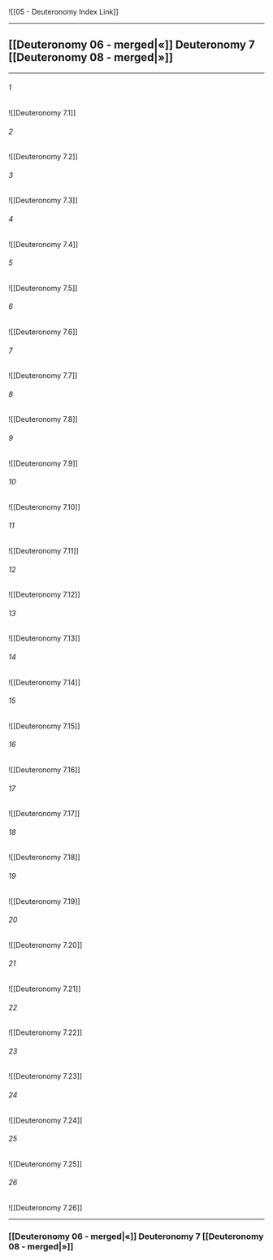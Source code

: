 ![[05 - Deuteronomy Index Link]]

---
##  [[Deuteronomy 06 - merged|«]] Deuteronomy 7 [[Deuteronomy 08 - merged|»]]

---

###### 1
![[Deuteronomy 7.1]] 

###### 2
![[Deuteronomy 7.2]] 

###### 3
![[Deuteronomy 7.3]] 

###### 4
![[Deuteronomy 7.4]]

###### 5 
![[Deuteronomy 7.5]] 

###### 6
![[Deuteronomy 7.6]] 

###### 7
![[Deuteronomy 7.7]] 

###### 8
![[Deuteronomy 7.8]] 

###### 9
![[Deuteronomy 7.9]] 

###### 10
![[Deuteronomy 7.10]] 

###### 11
![[Deuteronomy 7.11]] 

###### 12
![[Deuteronomy 7.12]]

###### 13
![[Deuteronomy 7.13]] 

###### 14
![[Deuteronomy 7.14]] 

###### 15
![[Deuteronomy 7.15]]

###### 16
![[Deuteronomy 7.16]] 

###### 17
![[Deuteronomy 7.17]]

###### 18
![[Deuteronomy 7.18]] 

###### 19
![[Deuteronomy 7.19]] 

###### 20
![[Deuteronomy 7.20]]

###### 21
![[Deuteronomy 7.21]] 

###### 22
![[Deuteronomy 7.22]] 

###### 23
![[Deuteronomy 7.23]]

###### 24
![[Deuteronomy 7.24]] 

###### 25
![[Deuteronomy 7.25]]

###### 26
![[Deuteronomy 7.26]] 


---
###  [[Deuteronomy 06 - merged|«]] Deuteronomy 7 [[Deuteronomy 08 - merged|»]]